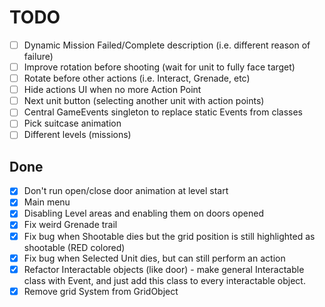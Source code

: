 # TODO

- [ ] Dynamic Mission Failed/Complete description (i.e. different reason of failure)
- [ ] Improve rotation before shooting (wait for unit to fully face target)
- [ ] Rotate before other actions (i.e. Interact, Grenade, etc)
- [ ] Hide actions UI when no more Action Point
- [ ] Next unit button (selecting another unit with action points)
- [ ] Central GameEvents singleton to replace static Events from classes
- [ ] Pick suitcase animation
- [ ] Different levels (missions)

## Done

- [x] Don't run open/close door animation at level start
- [x] Main menu
- [x] Disabling Level areas and enabling them on doors opened
- [x] Fix weird Grenade trail
- [x] Fix bug when Shootable dies but the grid position is still highlighted as shootable (RED colored)
- [x] Fix bug when Selected Unit dies, but can still perform an action
- [x] Refactor Interactable objects (like door) - make general Interactable class with Event,
  and just add this class to every interactable object.
- [x] Remove grid System from GridObject